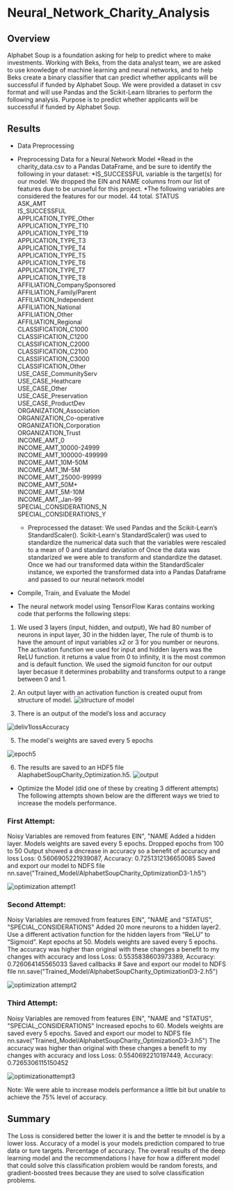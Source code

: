 # Neural_Network_Charity_Analysis

## Overview
Alphabet Soup is a foundation asking for help to predict where to make investments.
Working with Beks, from the data analyst team, we are asked to use knowledge of machine learning and neural networks, and to help Beks create a binary classifier that can predict whether applicants will be successful if funded by Alphabet Soup. 
We were provided a dataset in csv format and will use Pandas and the Scikit-Learn libraries to perform the following analysis.
Purpose is to predict whether applicants will be successful if funded by Alphabet Soup. 
## Results
* Data Preprocessing
* Preprocessing Data for a Neural Network Model
*Read in the charity_data.csv to a Pandas DataFrame, and be sure to identify the following in your  dataset:
  	*IS_SUCCESSFUL variable is the target(s) for our model.
    We dropped the EIN and NAME columns from our list of features due to be unuseful for this project. 
 	 *The following variables are considered the features for our model. 44 total. 
STATUS                            
ASK_AMT                           
IS_SUCCESSFUL                     
APPLICATION_TYPE_Other          
APPLICATION_TYPE_T10            
APPLICATION_TYPE_T19            
APPLICATION_TYPE_T3             
APPLICATION_TYPE_T4             
APPLICATION_TYPE_T5             
APPLICATION_TYPE_T6             
APPLICATION_TYPE_T7             
APPLICATION_TYPE_T8             
AFFILIATION_CompanySponsored    
AFFILIATION_Family/Parent       
AFFILIATION_Independent         
AFFILIATION_National            
AFFILIATION_Other               
AFFILIATION_Regional            
CLASSIFICATION_C1000            
CLASSIFICATION_C1200            
CLASSIFICATION_C2000            
CLASSIFICATION_C2100            
CLASSIFICATION_C3000            
CLASSIFICATION_Other            
USE_CASE_CommunityServ          
USE_CASE_Heathcare              
USE_CASE_Other                  
USE_CASE_Preservation           
USE_CASE_ProductDev             
ORGANIZATION_Association        
ORGANIZATION_Co-operative       
ORGANIZATION_Corporation        
ORGANIZATION_Trust              
INCOME_AMT_0                    
INCOME_AMT_10000-24999          
INCOME_AMT_100000-499999        
INCOME_AMT_10M-50M              
INCOME_AMT_1M-5M                
INCOME_AMT_25000-99999          
INCOME_AMT_50M+                 
INCOME_AMT_5M-10M               
INCOME_AMT_Jan-99               
SPECIAL_CONSIDERATIONS_N        
SPECIAL_CONSIDERATIONS_Y  

 
  * Preprocessed the dataset:  We used Pandas and the Scikit-Learn’s StandardScaler(). Scikit-Learn's StandardScaler() was used to            standardize the numerical data such that the variables were rescaled to a mean of 0 and standard deviation of 
   Once the data was standarized we were able to transform and standardize the dataset. Once we had our transformed data within the            StandardScaler instance, we exported the transformed data into a Pandas Dataframe and passed to our neural network model 


* Compile, Train, and Evaluate the Model
* The neural network model using TensorFlow Karas contains working code that performs the following steps:
1.	We used 3 layers (input, hidden, and output), We had 80 number of neurons in input layer, 30 in the hidden layer, The rule of thumb is to have the amount of input variables x2 or 3 for you number or neurons. The activation function we used for input and hidden layers was the ReLU function. it returns a value from 0 to infinity, it is the most common and is default function. We used the sigmoid funciton for our output layer becasue it determines probability and transforms output to a range between 0 and 1. 


2.	An output layer with an activation function is created ouput from structure of model.
![structure of model](https://user-images.githubusercontent.com/94208810/160459328-de1c2cb2-1dd3-48e7-92b8-eda70ade1e95.png)

3.  There is an output of the model’s loss and accuracy 

![deliv1lossAccuracy](https://user-images.githubusercontent.com/94208810/160459076-08e093d4-76ab-40c3-8604-9e31114e5725.png)



5.	The model's weights are saved every 5 epochs 

![epoch5](https://user-images.githubusercontent.com/94208810/160459057-3e197631-794e-4b00-b6b1-1327a5da1ba5.png)


6.	The results are saved to an HDF5 file AlaphabetSoupCharity_Optimization.h5.
![output](https://user-images.githubusercontent.com/94208810/160459953-02648c27-db6b-4874-b011-94dafa1cb1d8.png)


 
* Optimize the Model (did one of these by creating 3 different attempts)
The following attempts shown below are the different ways we tried to increase the models performance. 

### First Attempt: 
Noisy Variables are removed from features EIN", "NAME
Added a hidden layer. 
Models weights are saved every 5 epochs. 
Dropped epochs from 100 to 50
Output showed a dncrease in accuracy so a benefit of accuracy and loss 
Loss: 0.5606905221939087, Accuracy: 0.7251312136650085
Saved and export our model to NDFS file
nn.save("Trained_Model/AlphabetSoupCharity_OptimizationD3-1.h5")

 ![optimization attempt1](https://user-images.githubusercontent.com/94208810/160633748-68eb4ed8-a2fe-424a-9450-5c55edf5ed8f.png)


### Second Attempt: 
Noisy Variables are removed from features EIN", "NAME and "STATUS", "SPECIAL_CONSIDERATIONS" 
Added 20 more neurons to a hidden layer2. 
Use a different activation function for the hidden layers from “ReLU” to “Sigmoid”. 
Kept epochs at 50.
Models weights are saved every 5 epochs. 
The accuracy was higher than original with these changes a benefit to my changes with accuracy and loss 
Loss: 0.5535838603973389, Accuracy: 0.726064145565033
Saved callbacks # Save and export our model to NDFS file
nn.save("Trained_Model/AlphabetSoupCharity_OptimizationD3-2.h5")

![optimization attempt2](https://user-images.githubusercontent.com/94208810/160633707-130f2308-4bef-4287-b893-51056fc4776e.png)


### Third Attempt: 
Noisy Variables are removed from features EIN", "NAME and "STATUS", "SPECIAL_CONSIDERATIONS" 
Increased epochs to 60. 
Models weights are saved every 5 epochs. 
Saved and export our model to NDFS file
nn.save("Trained_Model/AlphabetSoupCharity_OptimizationD3-3.h5")
The accuracy was higher than original with these changes a benefit to my changes with accuracy and loss 
Loss: 0.5540692210197449, Accuracy: 0.7265306115150452

![optimizationattempt3](https://user-images.githubusercontent.com/94208810/160633658-37aff560-d612-4849-bdb7-091cf8960161.png)

Note: We were able to increase models performance a little bit but unable to achieve the 75% level of accuracy. 

## Summary
The Loss is considered better the lower it is and the better te mnodel is by a lower loss. Accuracy of a model is your models prediction compared to true data or ture targets. Percentage of accuracy. The overall results of the deep learning model and the recommendations I have for how a different model that could solve this classification problem would be random forests, and gradient-boosted trees because they are used to solve classification problems.

